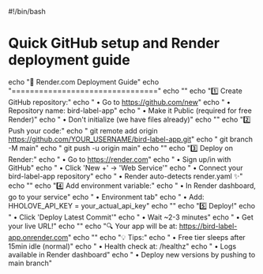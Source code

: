 #!/bin/bash
# Quick GitHub setup and Render deployment guide

echo "🚀 Render.com Deployment Guide"
echo "================================"
echo ""
echo "1️⃣ Create GitHub repository:"
echo "   • Go to https://github.com/new"
echo "   • Repository name: bird-label-app"
echo "   • Make it Public (required for free Render)"
echo "   • Don't initialize (we have files already)"
echo ""
echo "2️⃣ Push your code:"
echo "   git remote add origin https://github.com/YOUR_USERNAME/bird-label-app.git"
echo "   git branch -M main"
echo "   git push -u origin main"
echo ""
echo "3️⃣ Deploy on Render:"
echo "   • Go to https://render.com"
echo "   • Sign up/in with GitHub"
echo "   • Click 'New +' → 'Web Service'"
echo "   • Connect your bird-label-app repository"
echo "   • Render auto-detects render.yaml ✨"
echo ""
echo "4️⃣ Add environment variable:"
echo "   • In Render dashboard, go to your service"
echo "   • Environment tab"
echo "   • Add: HHOLOVE_API_KEY = your_actual_api_key"
echo ""
echo "5️⃣ Deploy!"
echo "   • Click 'Deploy Latest Commit'"
echo "   • Wait ~2-3 minutes"
echo "   • Get your live URL!"
echo ""
echo "🔍 Your app will be at: https://bird-label-app.onrender.com"
echo ""
echo "💡 Tips:"
echo "   • Free tier sleeps after 15min idle (normal)"
echo "   • Health check at: /healthz"
echo "   • Logs available in Render dashboard"
echo "   • Deploy new versions by pushing to main branch"
